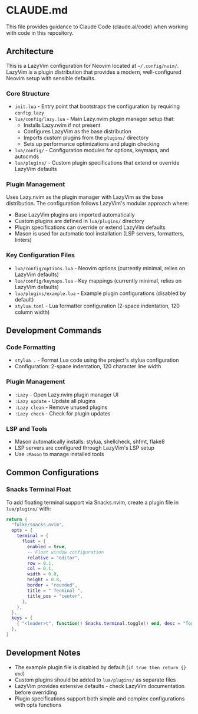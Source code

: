 # CLAUDE.md

This file provides guidance to Claude Code (claude.ai/code) when working with code in this repository.

## Architecture

This is a LazyVim configuration for Neovim located at `~/.config/nvim/`. LazyVim is a plugin distribution that provides a modern, well-configured Neovim setup with sensible defaults.

### Core Structure

- `init.lua` - Entry point that bootstraps the configuration by requiring `config.lazy`
- `lua/config/lazy.lua` - Main Lazy.nvim plugin manager setup that:
  - Installs Lazy.nvim if not present
  - Configures LazyVim as the base distribution
  - Imports custom plugins from the `plugins/` directory
  - Sets up performance optimizations and plugin checking
- `lua/config/` - Configuration modules for options, keymaps, and autocmds
- `lua/plugins/` - Custom plugin specifications that extend or override LazyVim defaults

### Plugin Management

Uses Lazy.nvim as the plugin manager with LazyVim as the base distribution. The configuration follows LazyVim's modular approach where:
- Base LazyVim plugins are imported automatically
- Custom plugins are defined in `lua/plugins/` directory
- Plugin specifications can override or extend LazyVim defaults
- Mason is used for automatic tool installation (LSP servers, formatters, linters)

### Key Configuration Files

- `lua/config/options.lua` - Neovim options (currently minimal, relies on LazyVim defaults)
- `lua/config/keymaps.lua` - Key mappings (currently minimal, relies on LazyVim defaults)
- `lua/plugins/example.lua` - Example plugin configurations (disabled by default)
- `stylua.toml` - Lua formatter configuration (2-space indentation, 120 column width)

## Development Commands

### Code Formatting
- `stylua .` - Format Lua code using the project's stylua configuration
- Configuration: 2-space indentation, 120 character line width

### Plugin Management
- `:Lazy` - Open Lazy.nvim plugin manager UI
- `:Lazy update` - Update all plugins
- `:Lazy clean` - Remove unused plugins
- `:Lazy check` - Check for plugin updates

### LSP and Tools
- Mason automatically installs: stylua, shellcheck, shfmt, flake8
- LSP servers are configured through LazyVim's LSP setup
- Use `:Mason` to manage installed tools

## Common Configurations

### Snacks Terminal Float
To add floating terminal support via Snacks.nvim, create a plugin file in `lua/plugins/` with:
```lua
return {
  "folke/snacks.nvim",
  opts = {
    terminal = {
      float = {
        enabled = true,
        -- Float window configuration
        relative = "editor",
        row = 0.1,
        col = 0.1,
        width = 0.8,
        height = 0.8,
        border = "rounded",
        title = " Terminal ",
        title_pos = "center",
      },
    },
  },
  keys = {
    { "<leader>t", function() Snacks.terminal.toggle() end, desc = "Toggle Terminal" },
  },
}
```

## Development Notes

- The example plugin file is disabled by default (`if true then return {} end`)
- Custom plugins should be added to `lua/plugins/` as separate files
- LazyVim provides extensive defaults - check LazyVim documentation before overriding
- Plugin specifications support both simple and complex configurations with opts functions